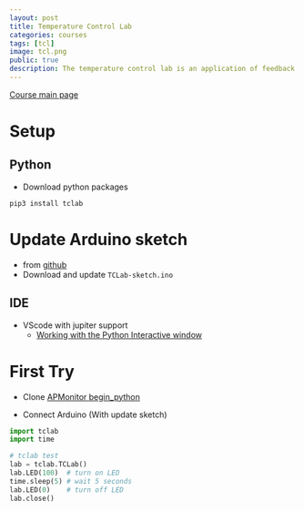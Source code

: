 ```yaml
---
layout: post
title: Temperature Control Lab
categories: courses
tags: [tcl]
image: tcl.png
public: true
description: The temperature control lab is an application of feedback control with an Arduino, an LED, two heaters, and two temperature sensors. The heater power output is adjusted to maintain a desired temperature setpoint. This lab is a resource for model identification and controller development. It is a pocket-sized lab with software in Python, MATLAB, and Simulink
---
```


[Course main page](http://apmonitor.com/heat.htm)

# Setup
## Python
- Download python packages
  
```
pip3 install tclab
```

# Update Arduino sketch
- from [github](https://github.com/jckantor/TCLab-sketch)
- Download and update `TCLab-sketch.ino`

## IDE
- VScode with jupiter support
  - [Working with the Python Interactive window](https://code.visualstudio.com/docs/python/jupyter-support-py)


# First Try
- Clone [APMonitor begin_python](https://github.com/APMonitor/begin_python)

- Connect Arduino (With update sketch)
  
```python
import tclab
import time

# tclab test
lab = tclab.TCLab()
lab.LED(100)  # turn on LED
time.sleep(5) # wait 5 seconds
lab.LED(0)    # turn off LED
lab.close()
```